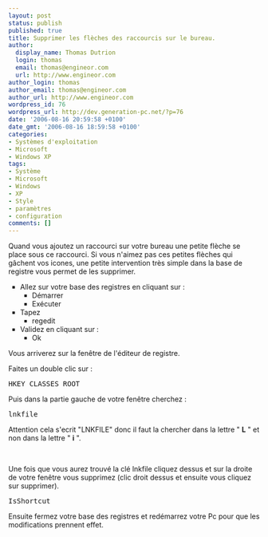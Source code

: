 ```yaml
---
layout: post
status: publish
published: true
title: Supprimer les flèches des raccourcis sur le bureau.
author:
  display_name: Thomas Dutrion
  login: thomas
  email: thomas@engineor.com
  url: http://www.engineor.com
author_login: thomas
author_email: thomas@engineor.com
author_url: http://www.engineor.com
wordpress_id: 76
wordpress_url: http://dev.generation-pc.net/?p=76
date: '2006-08-16 20:59:58 +0100'
date_gmt: '2006-08-16 18:59:58 +0100'
categories:
- Systèmes d'exploitation
- Microsoft
- Windows XP
tags:
- Système
- Microsoft
- Windows
- XP
- Style
- paramètres
- configuration
comments: []
---
```

<p>Quand vous ajoutez un raccourci sur votre bureau une petite flèche se place sous ce raccourci. Si vous n'aimez pas ces petites flèches qui gâchent vos icones, une petite intervention très simple dans la base de registre vous permet de les supprimer.</p>
<ul style="list-style-type: square;">
<li>Allez sur votre base des registres en cliquant sur :
<ul style="list-style-type: square;">
<li>Démarrer</li>
<li>Exécuter</li>
</ul>
</li>
<li>Tapez
<ul style="list-style-type: square;">
<li>regedit</li>
</ul>
</li>
<li>Validez en cliquant sur :
<ul style="list-style-type: square;">
<li>Ok</li>
</ul>
</li>
</ul>
<p>Vous arriverez sur la fenêtre de l'éditeur de registre.</p>
<p>Faites un double clic sur :</p>
<pre>HKEY_CLASSES_ROOT</pre>
<p>Puis dans la partie gauche de votre fenêtre cherchez :</p>
<pre>lnkfile</pre>
<p>Attention cela s'ecrit "LNKFILE" donc il faut la chercher dans la lettre " <strong>L</strong> " et non dans la lettre " <strong>i</strong> ".</p>
<p>&nbsp;</p>
<p>Une fois que vous aurez trouvé la clé lnkfile cliquez dessus et sur la droite de votre fenêtre vous supprimez (clic droit dessus et ensuite vous cliquez sur supprimer).</p>
<pre>IsShortcut</pre>
<p>Ensuite fermez votre base des registres et redémarrez votre Pc pour que les modifications prennent effet.</p>
